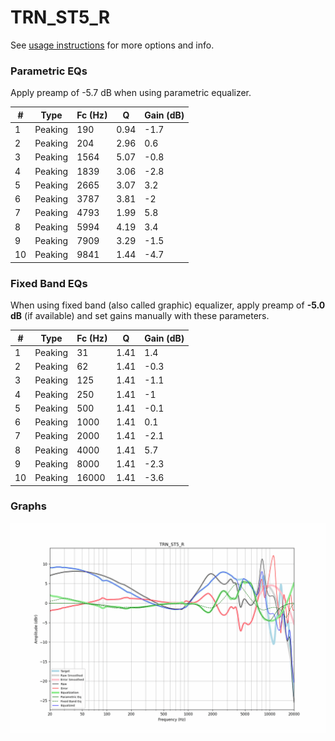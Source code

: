 # TRN_ST5_R
See [usage instructions](https://github.com/jaakkopasanen/AutoEq#usage) for more options and info.

### Parametric EQs
Apply preamp of -5.7 dB when using parametric equalizer.

|   # | Type    |   Fc (Hz) |    Q |   Gain (dB) |
|-----|---------|-----------|------|-------------|
|   1 | Peaking |       190 | 0.94 |        -1.7 |
|   2 | Peaking |       204 | 2.96 |         0.6 |
|   3 | Peaking |      1564 | 5.07 |        -0.8 |
|   4 | Peaking |      1839 | 3.06 |        -2.8 |
|   5 | Peaking |      2665 | 3.07 |         3.2 |
|   6 | Peaking |      3787 | 3.81 |        -2   |
|   7 | Peaking |      4793 | 1.99 |         5.8 |
|   8 | Peaking |      5994 | 4.19 |         3.4 |
|   9 | Peaking |      7909 | 3.29 |        -1.5 |
|  10 | Peaking |      9841 | 1.44 |        -4.7 |

### Fixed Band EQs
When using fixed band (also called graphic) equalizer, apply preamp of **-5.0 dB** (if available) and set gains manually with these parameters.

|   # | Type    |   Fc (Hz) |    Q |   Gain (dB) |
|-----|---------|-----------|------|-------------|
|   1 | Peaking |        31 | 1.41 |         1.4 |
|   2 | Peaking |        62 | 1.41 |        -0.3 |
|   3 | Peaking |       125 | 1.41 |        -1.1 |
|   4 | Peaking |       250 | 1.41 |        -1   |
|   5 | Peaking |       500 | 1.41 |        -0.1 |
|   6 | Peaking |      1000 | 1.41 |         0.1 |
|   7 | Peaking |      2000 | 1.41 |        -2.1 |
|   8 | Peaking |      4000 | 1.41 |         5.7 |
|   9 | Peaking |      8000 | 1.41 |        -2.3 |
|  10 | Peaking |     16000 | 1.41 |        -3.6 |

### Graphs
![](./TRN_ST5_R.png)
